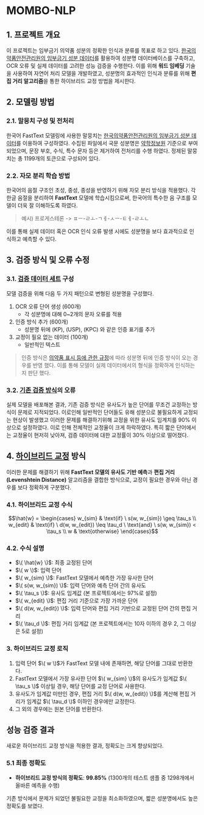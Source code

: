 # MOMBO-NLP

## 1. 프로젝트 개요


이 프로젝트는 임부금기 의약품 성분의 정확한 인식과 분류를 목표로 하고 있다. [한국의약품안전관리원의 임부금기 성분 데이터](https://www.drugsafe.or.kr/iwt/ds/ko/useinfo/EgovDurInfoSerPn.do)를 활용하여 성분명 데이터베이스를 구축하고, OCR 오류 및 실제 데이터를 고려한 성능 검증을 수행한다. 이를 위해 **워드 임베딩** 기술을 사용하여 자연어 처리 모델을 개발하였고, 성분명의 효과적인 인식과 분류를 위해 **편집 거리 알고리즘**을 통한 하이브리드 교정 방법을 제시한다.


## 2. 모델링 방법
### 2.1. 말뭉치 구성 및 전처리
한국어 FastText 모델링에 사용한 말뭉치는 [한국의약품안전관리원의 임부금기 성분 데이터](https://www.drugsafe.or.kr/iwt/ds/ko/useinfo/EgovDurInfoSerPn.do)를 이용하여 구성하였다. 수집된 파일에서 국문 성분명은 [약학정보원](https://www.health.kr/main.asp) 기준으로 부여되었으며, 문장 부호, 수식, 특수 문자 등은 제거하여 전처리를 수행 하였다. 정제된 말뭉치는 총 1199개의 토큰으로 구성되어 있다.

### 2.2. 자모 분리 학습 방법
한국어의 음절 구조인 초성, 중성, 종성을 반영하기 위해 자모 분리 방식을 적용했다. 각 한글 음절을 분리하여 **FastText** 모델에 학습시킴으로써, 한국어의 특수한 음 구조를 모델이 더욱 잘 이해하도록 하였다.

> 예시) 프로게스테론 -> ㅍㅡ-ㄹㅗ-ㄱㅔ-ㅅㅡ-ㅌㅔ-ㄹㅗㄴ

이를 통해 실제 데이터 혹은 OCR 인식 오류 발생 시에도 성분명을 보다 효과적으로 인식하고 예측할 수 있다.

## 3. 검증 방식 및 오류 수정
### 3.1. [검증 데이터 세트](validate/corpus_mecab_validate.txt) 구성
모델 검증을 위해 다음 두 가지 패턴으로 변형된 성분명을 구성했다.
1. OCR 오류 단어 생성 (600개)
   - 각 성분명에 대해 0~2개의 문자 오류를 적용
2. 인증 방식 추가 (600개)
   - 성분명 뒤에 (KP), (USP), (KPC) 와 같은 인증 표기를 추가
3. 교정이 필요 없는 데이터 (100개)
   - 일반적인 텍스트 

> 인증 방식은 [의약품 표시 등에 관한 규정](https://www.mfds.go.kr/brd/m_211/view.do?seq=14459&srchFr=&srchTo=&srchWord=%EC%9D%98%EC%95%BD%ED%92%88%EC%9D%98+%ED%92%88%EB%AA%A9%EF%BF%BD&srchTp=&itm_seq_1=0&itm_seq_2=0&multi_itm_seq=0&company_cd=&company_nm=&page=26)에 따라 성분명 뒤에 인증 방식이 오는 경우를 반영 했다. 이를 통해 모델이 실제 데이터에서의 형식을 정확하게 인식하는지 판단 했다.

### 3.2. [기존 검증 방식](validate/validate.py)의 오류
실제 모델을 배포해본 결과, 기존 검증 방식은 유사도가 높은 단어를 무조건 교정하는 방식이 문제로 지적되었다. 이로인해 일반적인 단어들도 유해 성분으로 불필요하게 교정되는 현상이 발생했고 이러한 문제를 해결하기위해 교정을 위한 유사도 임계치를 90% 이상으로 설정하였다. 이로 인해 전체적인 교정율이 크게 하락하였다. 특히 짧은 단어에서는 교정율이 현저히 낮아져, 검증 데이터에 대한 교정률이 30% 이상으로 떨어졌다.

## 4. [하이브리드 교정](validate/validate_hybrid.py) 방식
이러한 문제를 해결하기 위해 **FastText 모델의 유사도 기반 예측**과 **편집 거리(Levenshtein Distance)** 알고리즘을 결합한 방식으로, 교정이 필요한 경우와 아닌 경우를 보다 정확하게 구분했다.

### 4.1. 하이브리드 교정 수식
```math
\hat{w} = 
\begin{cases} 
w_{sim} & \text{if} \ s(w, w_{sim}) \geq \tau_s \\
w_{edit} & \text{if} \ d(w, w_{edit}) \leq \tau_d \ \text{and} \ s(w, w_{sim}) < \tau_s \\
w & \text{otherwise}
\end{cases}
```

### 4.2. 수식 설명

- $\( \hat{w} \)$: 최종 교정된 단어
- $\( w \)$: 입력 단어
- $\( w_{sim} \)$: FastText 모델에서 예측한 가장 유사한 단어
- $\( s(w, w_{sim}) \)$: 입력 단어와 예측 단어 간의 유사도
- $\( \tau_s \)$: 유사도 임계값 (본 프로젝트에서는 97%로 설정)
- $\( w_{edit} \)$: 편집 거리 기준으로 가장 가까운 단어
- $\( d(w, w_{edit}) \)$: 입력 단어와 편집 거리 기반으로 교정된 단어 간의 편집 거리
- $\( \tau_d \)$: 편집 거리 임계값 (본 프로젝트에서는 10자 이하의 경우 2, 그 이상은 5로 설정)

### 3. 하이브리드 교정 로직

1. 입력 단어 $\( w \)$가 FastText 모델 내에 존재하면, 해당 단어를 그대로 반환한다.
2. FastText 모델에서 가장 유사한 단어 $\( w_{sim} \)$의 유사도가 임계값 $\( \tau_s \)$ 이상일 경우, 해당 단어를 교정 단어로 사용한다.
3. 유사도가 임계값 미만인 경우, 편집 거리 $\( d(w, w_{edit}) \)$를 계산해 편집 거리가 임계값 $\( \tau_d \)$ 이하인 경우에만 교정한다.
4. 그 외의 경우에는 원본 단어를 반환한다.

## 성능 검증 결과

새로운 하이브리드 교정 방식을 적용한 결과, 정확도는 크게 향상되었다.

### 5.1 최종 정확도

- **하이브리드 교정 방식의 정확도**: **99.85%** (1300개의 테스트 샘플 중 1298개에서 올바른 예측을 수행)

기존 방식에서 문제가 되었던 불필요한 교정을 최소화하였으며, 짧은 성분명에서도 높은 정확도를 보였다.

